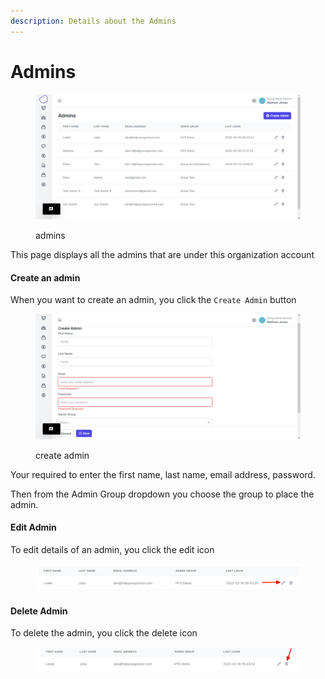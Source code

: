 ```yaml
---
description: Details about the Admins
---
```


# Admins

<figure><img src="../../.gitbook/assets/image_2023-05-23_170616710.png" alt=""><figcaption><p>admins</p></figcaption></figure>

This page displays all the admins that are under this organization account

#### Create an admin

When you want to create an admin, you click the `Create Admin` button&#x20;

<figure><img src="../../.gitbook/assets/image_2023-05-23_170855364.png" alt=""><figcaption><p>create admin</p></figcaption></figure>

Your required to enter the first name, last name, email address, password.

Then from the  Admin Group dropdown you choose the group to place the admin.

#### Edit Admin

To edit details of an admin, you click the edit icon

<figure><img src="../../.gitbook/assets/image_2023-05-23_171148201.png" alt=""><figcaption></figcaption></figure>

#### Delete Admin

To delete the admin, you click the delete icon

<figure><img src="../../.gitbook/assets/image_2023-05-23_171300716.png" alt=""><figcaption></figcaption></figure>





